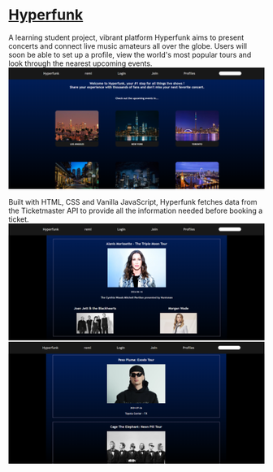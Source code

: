# [Hyperfunk](https://hyperfunk.vercel.app/)
A learning student project, vibrant platform Hyperfunk aims to present concerts and connect live music amateurs all over the globe. Users will soon be able to set up a profile, view the world's most popular tours and look through the nearest upcoming events.
![hyperfunk main image](./images/Readme/RDME1_MAIN.png)

Built with HTML, CSS and Vanilla JavaScript, Hyperfunk fetches data from the Ticketmaster API to provide all the information needed before booking a ticket.
![hyperfunk event example](./images/Readme/RDME_LA_EVENT_1.png)
![hyperfunk event example](./images/Readme/RDME_LA_EVENT_2.png)
